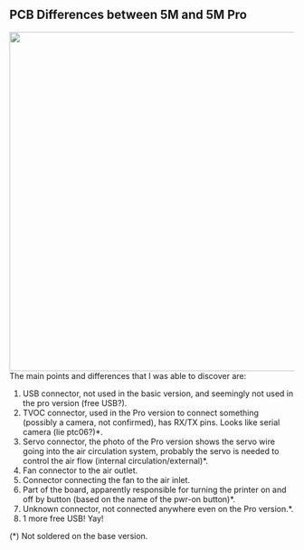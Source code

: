 
## PCB Differences between 5M and 5M Pro
<img src="./_5m_full_view_marked.png" width="600" />
The main points and differences that I was able to discover are:

1. USB connector, not used in the basic version, and seemingly not used in the pro version (free USB?).
2. TVOC connector, used in the Pro version to connect something (possibly a camera, not confirmed), has RX/TX pins. Looks like serial camera (lie ptc06?)*.
3. Servo connector, the photo of the Pro version shows the servo wire going into the air circulation system, probably the servo is needed to control the air flow (internal circulation/external)*.
4. Fan connector to the air outlet.
5. Connector connecting the fan to the air inlet.
6. Part of the board, apparently responsible for turning the printer on and off by button (based on the name of the pwr-on button)*.
7. Unknown connector, not connected anywhere even on the Pro version.*.
8. 1 more free USB! Yay!

(*) Not soldered on the base version.
